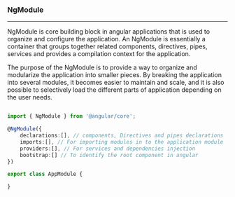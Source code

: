 ### NgModule
---

NgModule is core building block in angular applications that is used to organize and configure the application. An NgModule is essentially a container that groups together related components, directives, pipes, services and provides a compilation context for the application.

The purpose of the NgModule is to provide a way to organize and modularize the application into smaller pieces. By breaking the application into several modules, it becomes easier to maintain and scale, and it is also possible to selectively load the different parts of application depending on the user needs.

``` typescript

import { NgModule } from '@angular/core';

@NgModule({
    declarations:[], // components, Directives and pipes declarations
    imports:[], // For importing modules in to the application module
    providers:[], // For services and dependencies injection
    bootstrap:[] // To identify the root component in angular
})

export class AppModule {

}

```